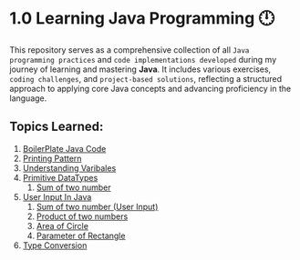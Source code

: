 # 1.0 Learning Java Programming 🕛

This repository serves as a comprehensive collection of all `Java programming practices` and `code implementations developed` during my journey of learning and mastering **Java**. It includes various exercises, `coding challenges`, and `project-based solutions`, reflecting a structured approach to applying core Java concepts and advancing proficiency in the language.


## Topics Learned:

01. [BoilerPlate Java Code](https://github.com/nikunjk9/Java_Programming_Projects/blob/main/JavaBasics.java)
02. [Printing Pattern](https://github.com/nikunjk9/Java_Programming_Projects/blob/main/PrintPattern.java)
03. [Understanding Varibales](https://github.com/nikunjk9/Java_Programming_Projects/blob/main/JavaVariable.java)
04. [Primitive DataTypes](https://github.com/nikunjk9/Java_Programming_Projects/blob/main/JavaDataType.java) <br>
     1. [Sum of two number](https://github.com/nikunjk9/Java_Programming_Projects/blob/main/InputInJava.java)<br>
05. [User Input In Java](https://github.com/nikunjk9/Java_Programming_Projects/blob/main/SumOfTwoNumber.java) <br>
     1. [Sum of two number (User Input)](https://github.com/nikunjk9/Java_Programming_Projects/blob/main/Sumoftwonumber2.java) <br>
     2. [Product of two numbers](https://github.com/nikunjk9/Java_Programming_Projects/blob/main/ProductOfTwoNumbers.java) 
     3. [Area of Circle](https://github.com/nikunjk9/Java_Programming_Projects/blob/main/AreaOfCircle.java) 
     4. [Parameter of Rectangle](https://github.com/nikunjk9/Java_Programming_Projects/blob/main/ParameterOfRectangle.java)
06. [Type Conversion](https://github.com/nikunjk9/Java_Programming_Projects/blob/main/TypeConversion.java)
